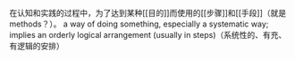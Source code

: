 在认知和实践的过程中，为了达到某种[[目的]]而使用的[[步骤]]和[[手段]]（就是methods？）。
a way of doing something, especially a systematic way; implies an orderly logical arrangement (usually in steps)（系统性的、有充、有逻辑的安排）